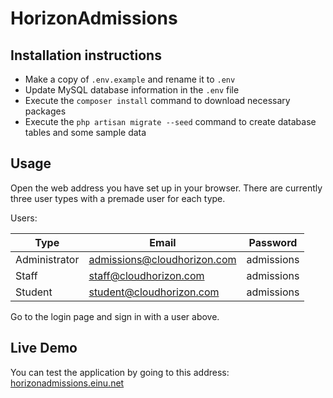# HorizonAdmissions

## Installation instructions

- Make a copy of `.env.example` and rename it to `.env`
- Update MySQL database information in the `.env` file
- Execute the `composer install` command to download necessary packages
- Execute the `php artisan migrate --seed` command to create database tables and some sample data

## Usage

Open the web address you have set up in your browser. There are currently three user types with a premade user for each type.

Users:

| Type | Email | Password |
| --- | --- | --- |
| Administrator | admissions@cloudhorizon.com | admissions |
| Staff | staff@cloudhorizon.com | admissions |
| Student | student@cloudhorizon.com | admissions |

Go to the login page and sign in with a user above.

## Live Demo

You can test the application by going to this address: [horizonadmissions.einu.net](http://horizonadmissions.einu.net)